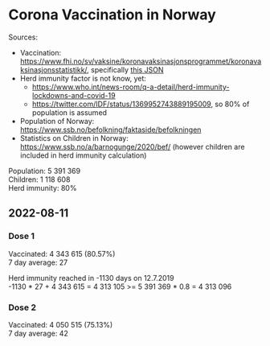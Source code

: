 # Corona Vaccination in Norway

Sources:

- Vaccination: <https://www.fhi.no/sv/vaksine/koronavaksinasjonsprogrammet/koronavaksinasjonsstatistikk/>, specifically [this JSON](https://www.fhi.no/api/chartdata/api/99119)
- Herd immunity factor is not know, yet:
  - <https://www.who.int/news-room/q-a-detail/herd-immunity-lockdowns-and-covid-19>
  - <https://twitter.com/IDF/status/1369952743889195009>, so 80% of population is assumed
- Population of Norway: <https://www.ssb.no/befolkning/faktaside/befolkningen>
- Statistics on Children in Norway: https://www.ssb.no/a/barnogunge/2020/bef/ (however children are included in herd immunity calculation)

Population: 5 391 369  
Children: 1 118 608  
Herd immunity: 80%  

## 2022-08-11

### Dose 1

Vaccinated: 4 343 615 (80.57%)  
7 day average: 27

Herd immunity reached in -1130 days on 12.7.2019  
-1130 * 27 + 4 343 615 = 4 313 105 >= 5 391 369 * 0.8 = 4 313 096

### Dose 2

Vaccinated: 4 050 515 (75.13%)  
7 day average: 42

